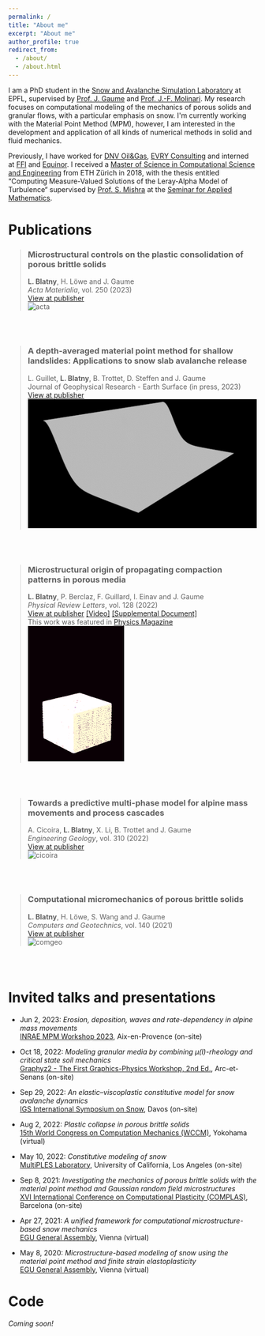 ```yaml
---
permalink: /
title: "About me"
excerpt: "About me"
author_profile: true
redirect_from:
  - /about/
  - /about.html
---
```


I am a PhD student in the [Snow and Avalanche Simulation Laboratory](https://www.epfl.ch/labs/slab/) at EPFL, supervised by [Prof. J. Gaume](https://www.slf.ch/en/employees/gaume.html) and [Prof. J.-F. Molinari](https://people.epfl.ch/jean-francois.molinari).
My research focuses on computational modeling of the mechanics of porous solids and granular flows, with a particular emphasis on snow. I'm currently working with the Material Point Method (MPM), however, I am interested in the development and application of all kinds of numerical methods in solid and fluid mechanics.

Previously, I have worked for [DNV Oil&Gas](https://www.dnv.com/), [EVRY Consulting](https://www.tietoevry.com/) and interned at [FFI](https://www.ffi.no/en) and  [Equinor](https://www.equinor.com/).
I received a [Master of Science in Computational Science and Engineering](https://rw.ethz.ch/) from ETH Zürich in 2018, with the thesis entitled “Computing Measure-Valued Solutions of the Leray-Alpha Model of Turbulence“ supervised by [Prof. S. Mishra](https://camlab.ethz.ch/the-group/group-head.html) at the [Seminar for Applied Mathematics](https://math.ethz.ch/sam).

Publications  
======   

> ### Microstructural controls on the plastic consolidation of porous brittle solids  
> **L. Blatny**, H. Löwe and J. Gaume  
> _Acta Materialia_, vol. 250 (2023)  
> [View at publisher](https://www.sciencedirect.com/science/article/pii/S1359645423001921)  
> ![acta](/images/cover_acta.gif)  

<br/><br/>

> ### A depth-averaged material point method for shallow landslides: Applications to snow slab avalanche release
> L. Guillet, **L. Blatny**, B. Trottet, D. Steffen and J. Gaume  
> Journal of Geophysical Research - Earth Surface (in press, 2023)  
> [View at publisher](https://agupubs.onlinelibrary.wiley.com/doi/10.1029/2023JF007092)  
> ![dampm](/images/cover_dampm.gif)    

<br/><br/>

> ### Microstructural origin of propagating compaction patterns in porous media
> **L. Blatny**, P. Berclaz, F. Guillard, I. Einav and J. Gaume  
> _Physical Review Letters_, vol. 128 (2022)  
> [View at publisher](https://journals.aps.org/prl/abstract/10.1103/PhysRevLett.128.228002) [[Video]](https://journals.aps.org/prl/supplemental/10.1103/PhysRevLett.128.228002/supplementary_movie_1.mp4) [[Supplemental Document]](https://journals.aps.org/prl/supplemental/10.1103/PhysRevLett.128.228002/supplement_rev16022022.pdf)  
> This work was featured in [Physics Magazine](https://physics.aps.org/articles/v15/s73)  
> ![prl](/images/cover_prl.gif)  

<br/><br/>

> ### Towards a predictive multi-phase model for alpine mass movements and process cascades
> A. Cicoira, **L. Blatny**, X. Li, B. Trottet and J. Gaume  
> _Engineering Geology_, vol. 310 (2022)  
> [View at publisher](https://www.sciencedirect.com/science/article/pii/S0013795222003519?via%3Dihub)  
> ![cicoira](/images/cover_enggeo.gif)  

<br/><br/>

> ### Computational micromechanics of porous brittle solids  
> **L. Blatny**, H. Löwe, S. Wang and J. Gaume  
> _Computers and Geotechnics_, vol. 140 (2021)  
> [View at publisher](https://www.sciencedirect.com/science/article/pii/S0266352X21002822)  
> ![comgeo](/images/cover_comgeo.gif)  

<br/><br/>

Invited talks and presentations
======

* Jun 2, 2023: _Erosion, deposition, waves and rate-dependency in alpine mass movements_  
[INRAE MPM Workshop 2023](https://mpminraeworkshop.sciencesconf.org/), Aix-en-Provence (on-site)  

* Oct 18, 2022: _Modeling granular media by combining μ(I)-rheology and critical state soil mechanics_  
[Graphyz2 - The First Graphics-Physics Workshop, 2nd Ed.](https://project.inria.fr/graphyz2/), Arc-et-Senans (on-site)  

* Sep 29, 2022: _An elastic–viscoplastic constitutive model for snow avalanche dynamics_  
[IGS International Symposium on Snow](https://www.igsoc.org/wp-content/uploads/2022/09/index_davos.html), Davos (on-site)  

* Aug 2, 2022: _Plastic collapse in porous brittle solids_   
[15th World Congress on Computation Mechanics (WCCM)](https://www.wccm2022.org/), Yokohama (virtual)  

* May 10, 2022: _Constitutive modeling of snow_   
[MultiPLES Laboratory](https://www.math.ucla.edu/multiples/), University of California, Los Angeles (on-site)  

* Sep 8, 2021: _Investigating the mechanics of porous brittle solids with the material point method and Gaussian random field microstructures_  
[XVI International Conference on Computational Plasticity (COMPLAS)](https://congress.cimne.com/complas2021/frontal/default.asp), Barcelona (on-site)  

* Apr 27, 2021: _A unified framework for computational microstructure-based snow mechanics_  
[EGU General Assembly](https://meetingorganizer.copernicus.org/EGU21/EGU21-6108.html), Vienna (virtual)   

* May 8, 2020: _Microstructure-based modeling of snow using the material point method and finite strain elastoplasticity_  
[EGU General Assembly](https://meetingorganizer.copernicus.org/EGU2020/EGU2020-10203.html), Vienna (virtual)  

Code
======
_Coming soon!_
